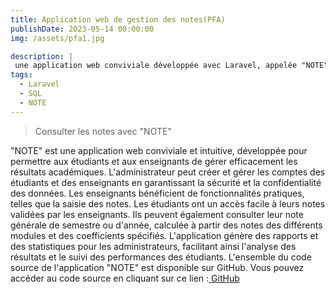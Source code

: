 ```yaml
---
title: Application web de gestion des notes(PFA)
publishDate: 2023-05-14 00:00:00
img: /assets/pfa1.jpg

description: |
 une application web conviviale développée avec Laravel, appelée "NOTE", conçue pour gérer efficacement les résultats académiques des étudiants et enseignants. 
tags:
  - Laravel
  - SQL
  - NOTE
---
```



>Consulter les notes avec "NOTE"

 "NOTE" est une application web conviviale et intuitive, développée pour permettre aux étudiants et aux enseignants de gérer efficacement les résultats académiques. L'administrateur peut créer et gérer les comptes des étudiants et des enseignants en garantissant la sécurité et la confidentialité des données. Les enseignants bénéficient de fonctionnalités pratiques, telles que la saisie des notes. Les étudiants ont un accès facile à leurs notes validées par les enseignants. Ils peuvent également consulter leur note générale de semestre ou d'année, calculée à partir des notes des différents modules et des coefficients spécifiés. L'application génère des rapports et des statistiques pour les administrateurs, facilitant ainsi l'analyse des résultats et le suivi des performances des étudiants.
 L'ensemble du code source de l'application "NOTE" est disponible sur GitHub. Vous pouvez accéder au code source en cliquant sur ce lien :<a href="https://github.com/karimaZr/pfa-git"> GitHub</a>




